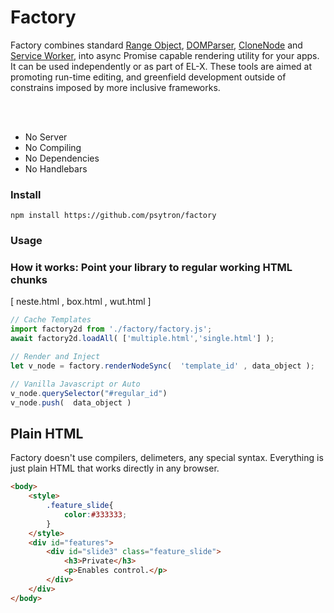 # Factory
Factory combines standard 
[Range Object](https://developer.mozilla.org/en-US/docs/Web/API/Range),
[DOMParser](https://developer.mozilla.org/en-US/docs/Web/API/DOMParser),
[CloneNode](https://developer.mozilla.org/en-US/docs/Web/API/Node) and
[Service Worker](https://developer.mozilla.org/en-US/docs/Web/API/Service_Worker_API), into async Promise capable rendering utility for your apps. It can be used independently or as part of EL-X. These tools are aimed at promoting run-time editing, and greenfield development outside of constrains imposed by more inclusive frameworks. <br>

<br>

<br>

* No Server 
* No Compiling 
* No Dependencies
* No Handlebars 


### Install
```shell
npm install https://github.com/psytron/factory
```

### Usage
### How it works: Point your library to regular working HTML chunks 
[ neste.html , box.html ,  wut.html ]


```javascript
// Cache Templates
import factory2d from './factory/factory.js';
await factory2d.loadAll( ['multiple.html','single.html'] );

// Render and Inject
let v_node = factory.renderNodeSync(  'template_id' , data_object ); 

// Vanilla Javascript or Auto
v_node.querySelector("#regular_id")
v_node.push(  data_object ) 
```


## Plain HTML 
Factory doesn't use compilers, delimeters, any special syntax. Everything is just plain HTML that works directly in any browser.
```html
<body>    
    <style>
        .feature_slide{
            color:#333333;
        }
    </style>
    <div id="features">
        <div id="slide3" class="feature_slide">
            <h3>Private</h3>
            <p>Enables control.</p>            
        </div>        
    </div>
</body>
```
